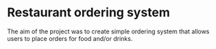 # Restaurant ordering system

The aim of the project was to create simple ordering system that allows users to place orders for food and/or drinks.
